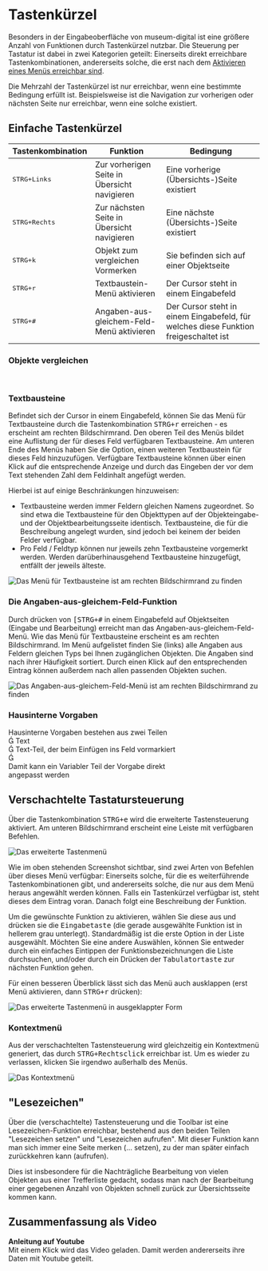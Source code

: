 Tastenkürzel
============

Besonders in der Eingabeoberfläche von museum-digital ist eine größere
Anzahl von Funktionen durch Tastenkürzel nutzbar. Die Steuerung per
Tastatur ist dabei in zwei Kategorien geteilt: Einerseits direkt
erreichbare Tastenkombinationen, andererseits solche, die erst nach dem
[Aktivieren eines Menüs erreichbar sind](#2).

Die Mehrzahl der Tastenkürzel ist nur erreichbar, wenn eine bestimmte
Bedingung erfüllt ist. Beispielsweise ist die Navigation zur vorherigen
oder nächsten Seite nur erreichbar, wenn eine solche existiert.

Einfache Tastenkürzel
---------------------

| Tastenkombination     | Funktion                                     | Bedingung                                                                            |
|-----------------------|----------------------------------------------|--------------------------------------------------------------------------------------|
| <kbd>STRG+Links<kbd>  | Zur vorherigen Seite in Übersicht navigieren | Eine vorherige (Übersichts-)Seite existiert                                          |
| <kbd>STRG+Rechts<kbd> | Zur nächsten Seite in Übersicht navigieren   | Eine nächste (Übersichts-)Seite existiert                                            |
| <kbd>STRG+k<kbd>      | Objekt zum vergleichen Vormerken             | Sie befinden sich auf einer Objektseite                                              |
| <kbd>STRG+r<kbd>      | Textbaustein-Menü aktivieren                 | Der Cursor steht in einem Eingabefeld                                                |
| <kbd>STRG+\#</kbd>    | Angaben-aus-gleichem-Feld-Menü aktivieren    | Der Cursor steht in einem Eingabefeld, für welches diese Funktion freigeschaltet ist |

### Objekte vergleichen

 

### Textbausteine

Befindet sich der Cursor in einem Eingabefeld, können Sie das Menü für
Textbausteine durch die Tastenkombination <kbd>STRG+r</kbd> erreichen - es
erscheint am rechten Bildschirmrand. Den oberen Teil des Menüs bildet
eine Auflistung der für dieses Feld verfügbaren Textbausteine. Am
unteren Ende des Menüs haben Sie die Option, einen weiteren Textbaustein
für dieses Feld hinzuzufügen. Verfügbare Textbausteine können über einen
Klick auf die entsprechende Anzeige und durch das Eingeben der vor dem
Text stehenden Zahl dem Feldinhalt angefügt werden.

Hierbei ist auf einige Beschränkungen hinzuweisen:

-   Textbausteine werden immer Feldern gleichen Namens zugeordnet. So
    sind etwa die Textbausteine für den Objekttypen auf der
    Objekteingabe- und der Objektbearbeitungsseite identisch.
    Textbausteine, die für die Beschreibung angelegt wurden, sind jedoch
    bei keinem der beiden Felder verfügbar.
-   Pro Feld / Feldtyp können nur jeweils zehn Textbausteine vorgemerkt
    werden. Werden darüberhinausgehend Textbausteine hinzugefügt,
    entfällt der jeweils älteste.

![Das Menü für Textbausteine ist am rechten Bildschirmrand zu finden](../../assets/musdb/ui/Textbausteine.jpg)

### Die Angaben-aus-gleichem-Feld-Funktion

Durch drücken von <kbd>[STRG+\#</kbd> in einem Eingabefeld auf Objektseiten
(Eingabe und Bearbeitung) erreicht man das
Angaben-aus-gleichem-Feld-Menü. Wie das Menü für Textbausteine erscheint
es am rechten Bildschirmrand. Im Menü aufgelistet finden Sie (links)
alle Angaben aus Feldern gleichen Typs bei Ihnen zugänglichen Objekten.
Die Angaben sind nach ihrer Häufigkeit sortiert. Durch einen Klick auf
den entsprechenden Eintrag können außerdem nach allen passenden Objekten
suchen.

![Das Angaben-aus-gleichem-Feld-Menü ist am rechten Bildschirmrand zu finden](../../assets/musdb/ui/Angaben-Gleiches-Feld.png)

### Hausinterne Vorgaben

Hausinterne Vorgaben bestehen aus zwei Teilen\
 Text\
 Text-Teil, der beim Einfügen ins Feld vormarkiert\
\
Damit kann ein Variabler Teil der Vorgabe direkt\
angepasst werden

Verschachtelte Tastatursteuerung
--------------------------------

Über die Tastenkombination <kbd>STRG+e</kbd> wird die erweiterte
Tastensteuerung aktiviert. Am unteren Bildschirmrand erscheint eine
Leiste mit verfügbaren Befehlen.

![Das erweiterte Tastenmenü](../../assets/musdb/ui/Tastenmenue.jpg)

Wie im oben stehenden Screenshot sichtbar, sind zwei Arten von Befehlen
über dieses Menü verfügbar: Einerseits solche, für die es weiterführende
Tastenkombinationen gibt, und andererseits solche, die nur aus dem Menü
heraus angewählt werden können. Falls ein Tastenkürzel verfügbar ist,
steht dieses dem Eintrag voran. Danach folgt eine Beschreibung der
Funktion.

Um die gewünschte Funktion zu aktivieren, wählen Sie diese aus und
drücken sie die <kbd>Eingabetaste</kbd> (die gerade ausgewählte Funktion
ist in hellerem grau unterlegt). Standardmäßig ist die erste Option in
der Liste ausgewählt. Möchten Sie eine andere Auswählen, können Sie
entweder durch ein einfaches Eintippen der Funktionsbezeichnungen die
Liste durchsuchen, und/oder durch ein Drücken der <kbd>Tabulatortaste</kbd>
zur nächsten Funktion gehen.

Für einen besseren Überblick lässt sich das Menü auch ausklappen (erst
Menü aktivieren, dann <kbd>STRG+r</kbd> drücken):

![Das erweiterte Tastenmenü in ausgeklappter
Form](../../assets/musdb/ui/tastensteuerung-ausgeklappt.jpg)

### Kontextmenü

Aus der verschachtelten Tastensteuerung wird gleichzeitig ein
Kontextmenü generiert, das durch <kbd>STRG+Rechtsclick</kbd> erreichbar
ist. Um es wieder zu verlassen, klicken Sie irgendwo außerhalb des
Menüs.

![Das Kontextmenü](../../assets/musdb/ui/Musdb-Kontextmenue.jpg)

\"Lesezeichen\"
---------------

Über die (verschachtelte) Tastensteuerung und die Toolbar ist eine
Lesezeichen-Funktion erreichbar, bestehend aus den beiden Teilen
\"Lesezeichen setzen\" und \"Lesezeichen aufrufen\". Mit dieser Funktion
kann man sich immer eine Seite merken (\... setzen), zu der man später
einfach zurückkehren kann (aufrufen).

Dies ist insbesondere für die Nachträgliche Bearbeitung von vielen
Objekten aus einer Trefferliste gedacht, sodass man nach der Bearbeitung
einer gegebenen Anzahl von Objekten schnell zurück zur Übersichtsseite
kommen kann.

Zusammenfassung als Video
-------------------------

<div class="yt-embed" data-src="https://www.youtube-nocookie.com/embed/hQnZu--H8Q8">
<b>Anleitung auf Youtube</b><br />
Mit einem Klick wird das Video geladen. Damit werden andererseits ihre Daten mit Youtube geteilt.
</div>

